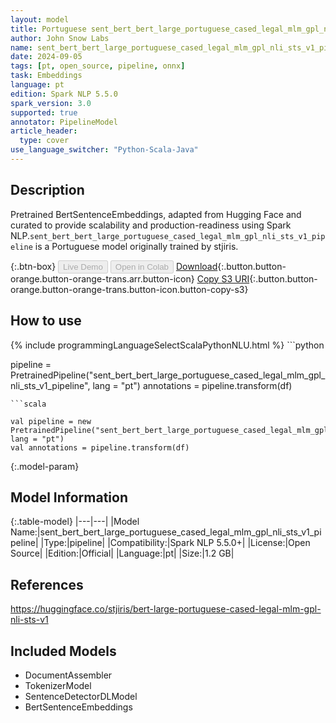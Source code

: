 ```yaml
---
layout: model
title: Portuguese sent_bert_bert_large_portuguese_cased_legal_mlm_gpl_nli_sts_v1_pipeline pipeline BertSentenceEmbeddings from stjiris
author: John Snow Labs
name: sent_bert_bert_large_portuguese_cased_legal_mlm_gpl_nli_sts_v1_pipeline
date: 2024-09-05
tags: [pt, open_source, pipeline, onnx]
task: Embeddings
language: pt
edition: Spark NLP 5.5.0
spark_version: 3.0
supported: true
annotator: PipelineModel
article_header:
  type: cover
use_language_switcher: "Python-Scala-Java"
---
```


## Description

Pretrained BertSentenceEmbeddings, adapted from Hugging Face and curated to provide scalability and production-readiness using Spark NLP.`sent_bert_bert_large_portuguese_cased_legal_mlm_gpl_nli_sts_v1_pipeline` is a Portuguese model originally trained by stjiris.

{:.btn-box}
<button class="button button-orange" disabled>Live Demo</button>
<button class="button button-orange" disabled>Open in Colab</button>
[Download](https://s3.amazonaws.com/auxdata.johnsnowlabs.com/public/models/sent_bert_bert_large_portuguese_cased_legal_mlm_gpl_nli_sts_v1_pipeline_pt_5.5.0_3.0_1725521743595.zip){:.button.button-orange.button-orange-trans.arr.button-icon}
[Copy S3 URI](s3://auxdata.johnsnowlabs.com/public/models/sent_bert_bert_large_portuguese_cased_legal_mlm_gpl_nli_sts_v1_pipeline_pt_5.5.0_3.0_1725521743595.zip){:.button.button-orange.button-orange-trans.button-icon.button-copy-s3}

## How to use



<div class="tabs-box" markdown="1">
{% include programmingLanguageSelectScalaPythonNLU.html %}
```python

pipeline = PretrainedPipeline("sent_bert_bert_large_portuguese_cased_legal_mlm_gpl_nli_sts_v1_pipeline", lang = "pt")
annotations =  pipeline.transform(df)   

```
```scala

val pipeline = new PretrainedPipeline("sent_bert_bert_large_portuguese_cased_legal_mlm_gpl_nli_sts_v1_pipeline", lang = "pt")
val annotations = pipeline.transform(df)

```
</div>

{:.model-param}
## Model Information

{:.table-model}
|---|---|
|Model Name:|sent_bert_bert_large_portuguese_cased_legal_mlm_gpl_nli_sts_v1_pipeline|
|Type:|pipeline|
|Compatibility:|Spark NLP 5.5.0+|
|License:|Open Source|
|Edition:|Official|
|Language:|pt|
|Size:|1.2 GB|

## References

https://huggingface.co/stjiris/bert-large-portuguese-cased-legal-mlm-gpl-nli-sts-v1

## Included Models

- DocumentAssembler
- TokenizerModel
- SentenceDetectorDLModel
- BertSentenceEmbeddings